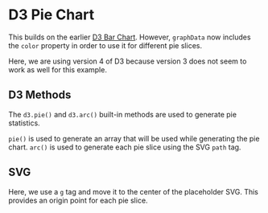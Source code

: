 # D3 Pie Chart

This builds on the earlier [D3 Bar Chart](https://github.com/teochewthunder/d3-barchart). However, `graphData` now includes the `color` property in order to use it for different pie slices.

Here, we are using version 4 of D3 because version 3 does not seem to work as well for this example.

## D3 Methods
The `d3.pie()` and `d3.arc()` built-in methods are used to generate pie statistics.

`pie()` is used to generate an array that will be used while generating the pie chart.
`arc()` is used to generate each pie slice using the SVG `path` tag.

## SVG
Here, we use a `g` tag and move it to the center of the placeholder SVG. This provides an origin point for each pie slice.
